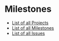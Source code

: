 # Milestones
* [List of all Projects](https://github.com/Computer-Kurzweil/computer_kurzweil/projects)
* [List of all Milestones](https://github.com/Computer-Kurzweil/computer_kurzweil/milestones)
* [List of all Issues](https://github.com/Computer-Kurzweil/computer_kurzweil/issues)
